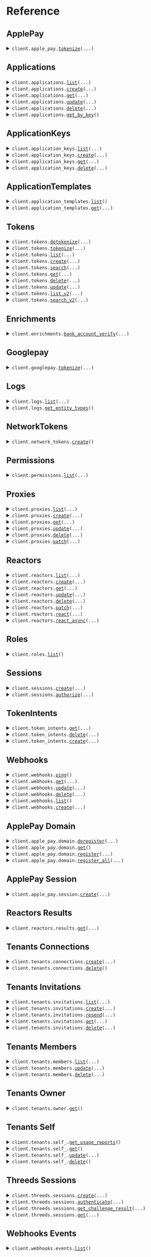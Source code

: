# Reference
## ApplePay
<details><summary><code>client.apple_pay.<a href="src/basis_theory/apple_pay/client.py">tokenize</a>(...)</code></summary>
<dl>
<dd>

#### 🔌 Usage

<dl>
<dd>

<dl>
<dd>

```python
from basis_theory import BasisTheory

client = BasisTheory(
    correlation_id="YOUR_CORRELATION_ID",
    api_key="YOUR_API_KEY",
)
client.apple_pay.tokenize()

```
</dd>
</dl>
</dd>
</dl>

#### ⚙️ Parameters

<dl>
<dd>

<dl>
<dd>

**apple_payment_method_token:** `typing.Optional[ApplePayMethodToken]` 
    
</dd>
</dl>

<dl>
<dd>

**request_options:** `typing.Optional[RequestOptions]` — Request-specific configuration.
    
</dd>
</dl>
</dd>
</dl>


</dd>
</dl>
</details>

## Applications
<details><summary><code>client.applications.<a href="src/basis_theory/applications/client.py">list</a>(...)</code></summary>
<dl>
<dd>

#### 🔌 Usage

<dl>
<dd>

<dl>
<dd>

```python
from basis_theory import BasisTheory

client = BasisTheory(
    correlation_id="YOUR_CORRELATION_ID",
    api_key="YOUR_API_KEY",
)
response = client.applications.list()
for item in response:
    yield item
# alternatively, you can paginate page-by-page
for page in response.iter_pages():
    yield page

```
</dd>
</dl>
</dd>
</dl>

#### ⚙️ Parameters

<dl>
<dd>

<dl>
<dd>

**id:** `typing.Optional[typing.Union[str, typing.Sequence[str]]]` 
    
</dd>
</dl>

<dl>
<dd>

**type:** `typing.Optional[typing.Union[str, typing.Sequence[str]]]` 
    
</dd>
</dl>

<dl>
<dd>

**page:** `typing.Optional[int]` 
    
</dd>
</dl>

<dl>
<dd>

**start:** `typing.Optional[str]` 
    
</dd>
</dl>

<dl>
<dd>

**size:** `typing.Optional[int]` 
    
</dd>
</dl>

<dl>
<dd>

**request_options:** `typing.Optional[RequestOptions]` — Request-specific configuration.
    
</dd>
</dl>
</dd>
</dl>


</dd>
</dl>
</details>

<details><summary><code>client.applications.<a href="src/basis_theory/applications/client.py">create</a>(...)</code></summary>
<dl>
<dd>

#### 🔌 Usage

<dl>
<dd>

<dl>
<dd>

```python
from basis_theory import BasisTheory

client = BasisTheory(
    correlation_id="YOUR_CORRELATION_ID",
    api_key="YOUR_API_KEY",
)
client.applications.create(
    name="name",
    type="type",
)

```
</dd>
</dl>
</dd>
</dl>

#### ⚙️ Parameters

<dl>
<dd>

<dl>
<dd>

**name:** `str` 
    
</dd>
</dl>

<dl>
<dd>

**type:** `str` 
    
</dd>
</dl>

<dl>
<dd>

**permissions:** `typing.Optional[typing.Sequence[str]]` 
    
</dd>
</dl>

<dl>
<dd>

**rules:** `typing.Optional[typing.Sequence[AccessRule]]` 
    
</dd>
</dl>

<dl>
<dd>

**create_key:** `typing.Optional[bool]` 
    
</dd>
</dl>

<dl>
<dd>

**idempotency_key:** `typing.Optional[str]` 
    
</dd>
</dl>

<dl>
<dd>

**request_options:** `typing.Optional[RequestOptions]` — Request-specific configuration.
    
</dd>
</dl>
</dd>
</dl>


</dd>
</dl>
</details>

<details><summary><code>client.applications.<a href="src/basis_theory/applications/client.py">get</a>(...)</code></summary>
<dl>
<dd>

#### 🔌 Usage

<dl>
<dd>

<dl>
<dd>

```python
from basis_theory import BasisTheory

client = BasisTheory(
    correlation_id="YOUR_CORRELATION_ID",
    api_key="YOUR_API_KEY",
)
client.applications.get(
    id="id",
)

```
</dd>
</dl>
</dd>
</dl>

#### ⚙️ Parameters

<dl>
<dd>

<dl>
<dd>

**id:** `str` 
    
</dd>
</dl>

<dl>
<dd>

**request_options:** `typing.Optional[RequestOptions]` — Request-specific configuration.
    
</dd>
</dl>
</dd>
</dl>


</dd>
</dl>
</details>

<details><summary><code>client.applications.<a href="src/basis_theory/applications/client.py">update</a>(...)</code></summary>
<dl>
<dd>

#### 🔌 Usage

<dl>
<dd>

<dl>
<dd>

```python
from basis_theory import BasisTheory

client = BasisTheory(
    correlation_id="YOUR_CORRELATION_ID",
    api_key="YOUR_API_KEY",
)
client.applications.update(
    id="id",
    name="name",
)

```
</dd>
</dl>
</dd>
</dl>

#### ⚙️ Parameters

<dl>
<dd>

<dl>
<dd>

**id:** `str` 
    
</dd>
</dl>

<dl>
<dd>

**name:** `str` 
    
</dd>
</dl>

<dl>
<dd>

**permissions:** `typing.Optional[typing.Sequence[str]]` 
    
</dd>
</dl>

<dl>
<dd>

**rules:** `typing.Optional[typing.Sequence[AccessRule]]` 
    
</dd>
</dl>

<dl>
<dd>

**idempotency_key:** `typing.Optional[str]` 
    
</dd>
</dl>

<dl>
<dd>

**request_options:** `typing.Optional[RequestOptions]` — Request-specific configuration.
    
</dd>
</dl>
</dd>
</dl>


</dd>
</dl>
</details>

<details><summary><code>client.applications.<a href="src/basis_theory/applications/client.py">delete</a>(...)</code></summary>
<dl>
<dd>

#### 🔌 Usage

<dl>
<dd>

<dl>
<dd>

```python
from basis_theory import BasisTheory

client = BasisTheory(
    correlation_id="YOUR_CORRELATION_ID",
    api_key="YOUR_API_KEY",
)
client.applications.delete(
    id="id",
)

```
</dd>
</dl>
</dd>
</dl>

#### ⚙️ Parameters

<dl>
<dd>

<dl>
<dd>

**id:** `str` 
    
</dd>
</dl>

<dl>
<dd>

**request_options:** `typing.Optional[RequestOptions]` — Request-specific configuration.
    
</dd>
</dl>
</dd>
</dl>


</dd>
</dl>
</details>

<details><summary><code>client.applications.<a href="src/basis_theory/applications/client.py">get_by_key</a>()</code></summary>
<dl>
<dd>

#### 🔌 Usage

<dl>
<dd>

<dl>
<dd>

```python
from basis_theory import BasisTheory

client = BasisTheory(
    correlation_id="YOUR_CORRELATION_ID",
    api_key="YOUR_API_KEY",
)
client.applications.get_by_key()

```
</dd>
</dl>
</dd>
</dl>

#### ⚙️ Parameters

<dl>
<dd>

<dl>
<dd>

**request_options:** `typing.Optional[RequestOptions]` — Request-specific configuration.
    
</dd>
</dl>
</dd>
</dl>


</dd>
</dl>
</details>

## ApplicationKeys
<details><summary><code>client.application_keys.<a href="src/basis_theory/application_keys/client.py">list</a>(...)</code></summary>
<dl>
<dd>

#### 🔌 Usage

<dl>
<dd>

<dl>
<dd>

```python
from basis_theory import BasisTheory

client = BasisTheory(
    correlation_id="YOUR_CORRELATION_ID",
    api_key="YOUR_API_KEY",
)
client.application_keys.list(
    id_="id",
)

```
</dd>
</dl>
</dd>
</dl>

#### ⚙️ Parameters

<dl>
<dd>

<dl>
<dd>

**id_:** `str` 
    
</dd>
</dl>

<dl>
<dd>

**id:** `typing.Optional[typing.Union[str, typing.Sequence[str]]]` 
    
</dd>
</dl>

<dl>
<dd>

**type:** `typing.Optional[typing.Union[str, typing.Sequence[str]]]` 
    
</dd>
</dl>

<dl>
<dd>

**request_options:** `typing.Optional[RequestOptions]` — Request-specific configuration.
    
</dd>
</dl>
</dd>
</dl>


</dd>
</dl>
</details>

<details><summary><code>client.application_keys.<a href="src/basis_theory/application_keys/client.py">create</a>(...)</code></summary>
<dl>
<dd>

#### 🔌 Usage

<dl>
<dd>

<dl>
<dd>

```python
from basis_theory import BasisTheory

client = BasisTheory(
    correlation_id="YOUR_CORRELATION_ID",
    api_key="YOUR_API_KEY",
)
client.application_keys.create(
    id="id",
)

```
</dd>
</dl>
</dd>
</dl>

#### ⚙️ Parameters

<dl>
<dd>

<dl>
<dd>

**id:** `str` 
    
</dd>
</dl>

<dl>
<dd>

**idempotency_key:** `typing.Optional[str]` 
    
</dd>
</dl>

<dl>
<dd>

**request_options:** `typing.Optional[RequestOptions]` — Request-specific configuration.
    
</dd>
</dl>
</dd>
</dl>


</dd>
</dl>
</details>

<details><summary><code>client.application_keys.<a href="src/basis_theory/application_keys/client.py">get</a>(...)</code></summary>
<dl>
<dd>

#### 🔌 Usage

<dl>
<dd>

<dl>
<dd>

```python
from basis_theory import BasisTheory

client = BasisTheory(
    correlation_id="YOUR_CORRELATION_ID",
    api_key="YOUR_API_KEY",
)
client.application_keys.get(
    id="id",
    key_id="keyId",
)

```
</dd>
</dl>
</dd>
</dl>

#### ⚙️ Parameters

<dl>
<dd>

<dl>
<dd>

**id:** `str` 
    
</dd>
</dl>

<dl>
<dd>

**key_id:** `str` 
    
</dd>
</dl>

<dl>
<dd>

**request_options:** `typing.Optional[RequestOptions]` — Request-specific configuration.
    
</dd>
</dl>
</dd>
</dl>


</dd>
</dl>
</details>

<details><summary><code>client.application_keys.<a href="src/basis_theory/application_keys/client.py">delete</a>(...)</code></summary>
<dl>
<dd>

#### 🔌 Usage

<dl>
<dd>

<dl>
<dd>

```python
from basis_theory import BasisTheory

client = BasisTheory(
    correlation_id="YOUR_CORRELATION_ID",
    api_key="YOUR_API_KEY",
)
client.application_keys.delete(
    id="id",
    key_id="keyId",
)

```
</dd>
</dl>
</dd>
</dl>

#### ⚙️ Parameters

<dl>
<dd>

<dl>
<dd>

**id:** `str` 
    
</dd>
</dl>

<dl>
<dd>

**key_id:** `str` 
    
</dd>
</dl>

<dl>
<dd>

**request_options:** `typing.Optional[RequestOptions]` — Request-specific configuration.
    
</dd>
</dl>
</dd>
</dl>


</dd>
</dl>
</details>

## ApplicationTemplates
<details><summary><code>client.application_templates.<a href="src/basis_theory/application_templates/client.py">list</a>()</code></summary>
<dl>
<dd>

#### 🔌 Usage

<dl>
<dd>

<dl>
<dd>

```python
from basis_theory import BasisTheory

client = BasisTheory(
    correlation_id="YOUR_CORRELATION_ID",
    api_key="YOUR_API_KEY",
)
client.application_templates.list()

```
</dd>
</dl>
</dd>
</dl>

#### ⚙️ Parameters

<dl>
<dd>

<dl>
<dd>

**request_options:** `typing.Optional[RequestOptions]` — Request-specific configuration.
    
</dd>
</dl>
</dd>
</dl>


</dd>
</dl>
</details>

<details><summary><code>client.application_templates.<a href="src/basis_theory/application_templates/client.py">get</a>(...)</code></summary>
<dl>
<dd>

#### 🔌 Usage

<dl>
<dd>

<dl>
<dd>

```python
from basis_theory import BasisTheory

client = BasisTheory(
    correlation_id="YOUR_CORRELATION_ID",
    api_key="YOUR_API_KEY",
)
client.application_templates.get(
    id="id",
)

```
</dd>
</dl>
</dd>
</dl>

#### ⚙️ Parameters

<dl>
<dd>

<dl>
<dd>

**id:** `str` 
    
</dd>
</dl>

<dl>
<dd>

**request_options:** `typing.Optional[RequestOptions]` — Request-specific configuration.
    
</dd>
</dl>
</dd>
</dl>


</dd>
</dl>
</details>

## Tokens
<details><summary><code>client.tokens.<a href="src/basis_theory/tokens/client.py">detokenize</a>(...)</code></summary>
<dl>
<dd>

#### 🔌 Usage

<dl>
<dd>

<dl>
<dd>

```python
from basis_theory import BasisTheory

client = BasisTheory(
    correlation_id="YOUR_CORRELATION_ID",
    api_key="YOUR_API_KEY",
)
client.tokens.detokenize(
    request={"key": "value"},
)

```
</dd>
</dl>
</dd>
</dl>

#### ⚙️ Parameters

<dl>
<dd>

<dl>
<dd>

**request:** `typing.Optional[typing.Any]` 
    
</dd>
</dl>

<dl>
<dd>

**request_options:** `typing.Optional[RequestOptions]` — Request-specific configuration.
    
</dd>
</dl>
</dd>
</dl>


</dd>
</dl>
</details>

<details><summary><code>client.tokens.<a href="src/basis_theory/tokens/client.py">tokenize</a>(...)</code></summary>
<dl>
<dd>

#### 🔌 Usage

<dl>
<dd>

<dl>
<dd>

```python
from basis_theory import BasisTheory

client = BasisTheory(
    correlation_id="YOUR_CORRELATION_ID",
    api_key="YOUR_API_KEY",
)
client.tokens.tokenize(
    request={"key": "value"},
)

```
</dd>
</dl>
</dd>
</dl>

#### ⚙️ Parameters

<dl>
<dd>

<dl>
<dd>

**request:** `typing.Optional[typing.Any]` 
    
</dd>
</dl>

<dl>
<dd>

**idempotency_key:** `typing.Optional[str]` 
    
</dd>
</dl>

<dl>
<dd>

**request_options:** `typing.Optional[RequestOptions]` — Request-specific configuration.
    
</dd>
</dl>
</dd>
</dl>


</dd>
</dl>
</details>

<details><summary><code>client.tokens.<a href="src/basis_theory/tokens/client.py">list</a>(...)</code></summary>
<dl>
<dd>

#### 🔌 Usage

<dl>
<dd>

<dl>
<dd>

```python
from basis_theory import BasisTheory

client = BasisTheory(
    correlation_id="YOUR_CORRELATION_ID",
    api_key="YOUR_API_KEY",
)
response = client.tokens.list()
for item in response:
    yield item
# alternatively, you can paginate page-by-page
for page in response.iter_pages():
    yield page

```
</dd>
</dl>
</dd>
</dl>

#### ⚙️ Parameters

<dl>
<dd>

<dl>
<dd>

**id:** `typing.Optional[typing.Union[str, typing.Sequence[str]]]` 
    
</dd>
</dl>

<dl>
<dd>

**metadata:** `typing.Optional[typing.Dict[str, typing.Optional[str]]]` 
    
</dd>
</dl>

<dl>
<dd>

**page:** `typing.Optional[int]` 
    
</dd>
</dl>

<dl>
<dd>

**start:** `typing.Optional[str]` 
    
</dd>
</dl>

<dl>
<dd>

**size:** `typing.Optional[int]` 
    
</dd>
</dl>

<dl>
<dd>

**request_options:** `typing.Optional[RequestOptions]` — Request-specific configuration.
    
</dd>
</dl>
</dd>
</dl>


</dd>
</dl>
</details>

<details><summary><code>client.tokens.<a href="src/basis_theory/tokens/client.py">create</a>(...)</code></summary>
<dl>
<dd>

#### 🔌 Usage

<dl>
<dd>

<dl>
<dd>

```python
from basis_theory import BasisTheory

client = BasisTheory(
    correlation_id="YOUR_CORRELATION_ID",
    api_key="YOUR_API_KEY",
)
client.tokens.create()

```
</dd>
</dl>
</dd>
</dl>

#### ⚙️ Parameters

<dl>
<dd>

<dl>
<dd>

**id:** `typing.Optional[str]` 
    
</dd>
</dl>

<dl>
<dd>

**type:** `typing.Optional[str]` 
    
</dd>
</dl>

<dl>
<dd>

**data:** `typing.Optional[typing.Optional[typing.Any]]` 
    
</dd>
</dl>

<dl>
<dd>

**privacy:** `typing.Optional[Privacy]` 
    
</dd>
</dl>

<dl>
<dd>

**metadata:** `typing.Optional[typing.Dict[str, typing.Optional[str]]]` 
    
</dd>
</dl>

<dl>
<dd>

**search_indexes:** `typing.Optional[typing.Sequence[str]]` 
    
</dd>
</dl>

<dl>
<dd>

**fingerprint_expression:** `typing.Optional[str]` 
    
</dd>
</dl>

<dl>
<dd>

**mask:** `typing.Optional[typing.Optional[typing.Any]]` 
    
</dd>
</dl>

<dl>
<dd>

**deduplicate_token:** `typing.Optional[bool]` 
    
</dd>
</dl>

<dl>
<dd>

**expires_at:** `typing.Optional[str]` 
    
</dd>
</dl>

<dl>
<dd>

**containers:** `typing.Optional[typing.Sequence[str]]` 
    
</dd>
</dl>

<dl>
<dd>

**token_intent_id:** `typing.Optional[str]` 
    
</dd>
</dl>

<dl>
<dd>

**idempotency_key:** `typing.Optional[str]` 
    
</dd>
</dl>

<dl>
<dd>

**request_options:** `typing.Optional[RequestOptions]` — Request-specific configuration.
    
</dd>
</dl>
</dd>
</dl>


</dd>
</dl>
</details>

<details><summary><code>client.tokens.<a href="src/basis_theory/tokens/client.py">search</a>(...)</code></summary>
<dl>
<dd>

#### 🔌 Usage

<dl>
<dd>

<dl>
<dd>

```python
from basis_theory import BasisTheory

client = BasisTheory(
    correlation_id="YOUR_CORRELATION_ID",
    api_key="YOUR_API_KEY",
)
response = client.tokens.search()
for item in response:
    yield item
# alternatively, you can paginate page-by-page
for page in response.iter_pages():
    yield page

```
</dd>
</dl>
</dd>
</dl>

#### ⚙️ Parameters

<dl>
<dd>

<dl>
<dd>

**query:** `typing.Optional[str]` 
    
</dd>
</dl>

<dl>
<dd>

**page:** `typing.Optional[int]` 
    
</dd>
</dl>

<dl>
<dd>

**start:** `typing.Optional[str]` 
    
</dd>
</dl>

<dl>
<dd>

**size:** `typing.Optional[int]` 
    
</dd>
</dl>

<dl>
<dd>

**idempotency_key:** `typing.Optional[str]` 
    
</dd>
</dl>

<dl>
<dd>

**request_options:** `typing.Optional[RequestOptions]` — Request-specific configuration.
    
</dd>
</dl>
</dd>
</dl>


</dd>
</dl>
</details>

<details><summary><code>client.tokens.<a href="src/basis_theory/tokens/client.py">get</a>(...)</code></summary>
<dl>
<dd>

#### 🔌 Usage

<dl>
<dd>

<dl>
<dd>

```python
from basis_theory import BasisTheory

client = BasisTheory(
    correlation_id="YOUR_CORRELATION_ID",
    api_key="YOUR_API_KEY",
)
client.tokens.get(
    id="id",
)

```
</dd>
</dl>
</dd>
</dl>

#### ⚙️ Parameters

<dl>
<dd>

<dl>
<dd>

**id:** `str` 
    
</dd>
</dl>

<dl>
<dd>

**request_options:** `typing.Optional[RequestOptions]` — Request-specific configuration.
    
</dd>
</dl>
</dd>
</dl>


</dd>
</dl>
</details>

<details><summary><code>client.tokens.<a href="src/basis_theory/tokens/client.py">delete</a>(...)</code></summary>
<dl>
<dd>

#### 🔌 Usage

<dl>
<dd>

<dl>
<dd>

```python
from basis_theory import BasisTheory

client = BasisTheory(
    correlation_id="YOUR_CORRELATION_ID",
    api_key="YOUR_API_KEY",
)
client.tokens.delete(
    id="id",
)

```
</dd>
</dl>
</dd>
</dl>

#### ⚙️ Parameters

<dl>
<dd>

<dl>
<dd>

**id:** `str` 
    
</dd>
</dl>

<dl>
<dd>

**request_options:** `typing.Optional[RequestOptions]` — Request-specific configuration.
    
</dd>
</dl>
</dd>
</dl>


</dd>
</dl>
</details>

<details><summary><code>client.tokens.<a href="src/basis_theory/tokens/client.py">update</a>(...)</code></summary>
<dl>
<dd>

#### 🔌 Usage

<dl>
<dd>

<dl>
<dd>

```python
from basis_theory import BasisTheory

client = BasisTheory(
    correlation_id="YOUR_CORRELATION_ID",
    api_key="YOUR_API_KEY",
)
client.tokens.update(
    id="id",
)

```
</dd>
</dl>
</dd>
</dl>

#### ⚙️ Parameters

<dl>
<dd>

<dl>
<dd>

**id:** `str` 
    
</dd>
</dl>

<dl>
<dd>

**data:** `typing.Optional[typing.Optional[typing.Any]]` 
    
</dd>
</dl>

<dl>
<dd>

**privacy:** `typing.Optional[UpdatePrivacy]` 
    
</dd>
</dl>

<dl>
<dd>

**metadata:** `typing.Optional[typing.Dict[str, typing.Optional[str]]]` 
    
</dd>
</dl>

<dl>
<dd>

**search_indexes:** `typing.Optional[typing.Sequence[str]]` 
    
</dd>
</dl>

<dl>
<dd>

**fingerprint_expression:** `typing.Optional[str]` 
    
</dd>
</dl>

<dl>
<dd>

**mask:** `typing.Optional[typing.Optional[typing.Any]]` 
    
</dd>
</dl>

<dl>
<dd>

**expires_at:** `typing.Optional[str]` 
    
</dd>
</dl>

<dl>
<dd>

**deduplicate_token:** `typing.Optional[bool]` 
    
</dd>
</dl>

<dl>
<dd>

**containers:** `typing.Optional[typing.Sequence[str]]` 
    
</dd>
</dl>

<dl>
<dd>

**idempotency_key:** `typing.Optional[str]` 
    
</dd>
</dl>

<dl>
<dd>

**request_options:** `typing.Optional[RequestOptions]` — Request-specific configuration.
    
</dd>
</dl>
</dd>
</dl>


</dd>
</dl>
</details>

<details><summary><code>client.tokens.<a href="src/basis_theory/tokens/client.py">list_v2</a>(...)</code></summary>
<dl>
<dd>

#### 🔌 Usage

<dl>
<dd>

<dl>
<dd>

```python
from basis_theory import BasisTheory

client = BasisTheory(
    correlation_id="YOUR_CORRELATION_ID",
    api_key="YOUR_API_KEY",
)
response = client.tokens.list_v2()
for item in response:
    yield item
# alternatively, you can paginate page-by-page
for page in response.iter_pages():
    yield page

```
</dd>
</dl>
</dd>
</dl>

#### ⚙️ Parameters

<dl>
<dd>

<dl>
<dd>

**type:** `typing.Optional[str]` 
    
</dd>
</dl>

<dl>
<dd>

**container:** `typing.Optional[str]` 
    
</dd>
</dl>

<dl>
<dd>

**fingerprint:** `typing.Optional[str]` 
    
</dd>
</dl>

<dl>
<dd>

**metadata:** `typing.Optional[typing.Dict[str, typing.Optional[str]]]` 
    
</dd>
</dl>

<dl>
<dd>

**start:** `typing.Optional[str]` 
    
</dd>
</dl>

<dl>
<dd>

**size:** `typing.Optional[int]` 
    
</dd>
</dl>

<dl>
<dd>

**request_options:** `typing.Optional[RequestOptions]` — Request-specific configuration.
    
</dd>
</dl>
</dd>
</dl>


</dd>
</dl>
</details>

<details><summary><code>client.tokens.<a href="src/basis_theory/tokens/client.py">search_v2</a>(...)</code></summary>
<dl>
<dd>

#### 🔌 Usage

<dl>
<dd>

<dl>
<dd>

```python
from basis_theory import BasisTheory

client = BasisTheory(
    correlation_id="YOUR_CORRELATION_ID",
    api_key="YOUR_API_KEY",
)
response = client.tokens.search_v2()
for item in response:
    yield item
# alternatively, you can paginate page-by-page
for page in response.iter_pages():
    yield page

```
</dd>
</dl>
</dd>
</dl>

#### ⚙️ Parameters

<dl>
<dd>

<dl>
<dd>

**query:** `typing.Optional[str]` 
    
</dd>
</dl>

<dl>
<dd>

**start:** `typing.Optional[str]` 
    
</dd>
</dl>

<dl>
<dd>

**size:** `typing.Optional[int]` 
    
</dd>
</dl>

<dl>
<dd>

**idempotency_key:** `typing.Optional[str]` 
    
</dd>
</dl>

<dl>
<dd>

**request_options:** `typing.Optional[RequestOptions]` — Request-specific configuration.
    
</dd>
</dl>
</dd>
</dl>


</dd>
</dl>
</details>

## Enrichments
<details><summary><code>client.enrichments.<a href="src/basis_theory/enrichments/client.py">bank_account_verify</a>(...)</code></summary>
<dl>
<dd>

#### 🔌 Usage

<dl>
<dd>

<dl>
<dd>

```python
from basis_theory import BasisTheory

client = BasisTheory(
    correlation_id="YOUR_CORRELATION_ID",
    api_key="YOUR_API_KEY",
)
client.enrichments.bank_account_verify(
    token_id="token_id",
)

```
</dd>
</dl>
</dd>
</dl>

#### ⚙️ Parameters

<dl>
<dd>

<dl>
<dd>

**token_id:** `str` 
    
</dd>
</dl>

<dl>
<dd>

**country_code:** `typing.Optional[str]` 
    
</dd>
</dl>

<dl>
<dd>

**routing_number:** `typing.Optional[str]` 
    
</dd>
</dl>

<dl>
<dd>

**request_options:** `typing.Optional[RequestOptions]` — Request-specific configuration.
    
</dd>
</dl>
</dd>
</dl>


</dd>
</dl>
</details>

## Googlepay
<details><summary><code>client.googlepay.<a href="src/basis_theory/googlepay/client.py">tokenize</a>(...)</code></summary>
<dl>
<dd>

#### 🔌 Usage

<dl>
<dd>

<dl>
<dd>

```python
from basis_theory import BasisTheory

client = BasisTheory(
    correlation_id="YOUR_CORRELATION_ID",
    api_key="YOUR_API_KEY",
)
client.googlepay.tokenize()

```
</dd>
</dl>
</dd>
</dl>

#### ⚙️ Parameters

<dl>
<dd>

<dl>
<dd>

**google_payment_method_token:** `typing.Optional[GooglePaymentMethodToken]` 
    
</dd>
</dl>

<dl>
<dd>

**request_options:** `typing.Optional[RequestOptions]` — Request-specific configuration.
    
</dd>
</dl>
</dd>
</dl>


</dd>
</dl>
</details>

## Logs
<details><summary><code>client.logs.<a href="src/basis_theory/logs/client.py">list</a>(...)</code></summary>
<dl>
<dd>

#### 🔌 Usage

<dl>
<dd>

<dl>
<dd>

```python
from basis_theory import BasisTheory

client = BasisTheory(
    correlation_id="YOUR_CORRELATION_ID",
    api_key="YOUR_API_KEY",
)
response = client.logs.list()
for item in response:
    yield item
# alternatively, you can paginate page-by-page
for page in response.iter_pages():
    yield page

```
</dd>
</dl>
</dd>
</dl>

#### ⚙️ Parameters

<dl>
<dd>

<dl>
<dd>

**entity_type:** `typing.Optional[str]` 
    
</dd>
</dl>

<dl>
<dd>

**entity_id:** `typing.Optional[str]` 
    
</dd>
</dl>

<dl>
<dd>

**start_date:** `typing.Optional[dt.datetime]` 
    
</dd>
</dl>

<dl>
<dd>

**end_date:** `typing.Optional[dt.datetime]` 
    
</dd>
</dl>

<dl>
<dd>

**page:** `typing.Optional[int]` 
    
</dd>
</dl>

<dl>
<dd>

**start:** `typing.Optional[str]` 
    
</dd>
</dl>

<dl>
<dd>

**size:** `typing.Optional[int]` 
    
</dd>
</dl>

<dl>
<dd>

**request_options:** `typing.Optional[RequestOptions]` — Request-specific configuration.
    
</dd>
</dl>
</dd>
</dl>


</dd>
</dl>
</details>

<details><summary><code>client.logs.<a href="src/basis_theory/logs/client.py">get_entity_types</a>()</code></summary>
<dl>
<dd>

#### 🔌 Usage

<dl>
<dd>

<dl>
<dd>

```python
from basis_theory import BasisTheory

client = BasisTheory(
    correlation_id="YOUR_CORRELATION_ID",
    api_key="YOUR_API_KEY",
)
client.logs.get_entity_types()

```
</dd>
</dl>
</dd>
</dl>

#### ⚙️ Parameters

<dl>
<dd>

<dl>
<dd>

**request_options:** `typing.Optional[RequestOptions]` — Request-specific configuration.
    
</dd>
</dl>
</dd>
</dl>


</dd>
</dl>
</details>

## NetworkTokens
<details><summary><code>client.network_tokens.<a href="src/basis_theory/network_tokens/client.py">create</a>()</code></summary>
<dl>
<dd>

#### 🔌 Usage

<dl>
<dd>

<dl>
<dd>

```python
from basis_theory import BasisTheory

client = BasisTheory(
    correlation_id="YOUR_CORRELATION_ID",
    api_key="YOUR_API_KEY",
)
client.network_tokens.create()

```
</dd>
</dl>
</dd>
</dl>

#### ⚙️ Parameters

<dl>
<dd>

<dl>
<dd>

**request_options:** `typing.Optional[RequestOptions]` — Request-specific configuration.
    
</dd>
</dl>
</dd>
</dl>


</dd>
</dl>
</details>

## Permissions
<details><summary><code>client.permissions.<a href="src/basis_theory/permissions/client.py">list</a>(...)</code></summary>
<dl>
<dd>

#### 🔌 Usage

<dl>
<dd>

<dl>
<dd>

```python
from basis_theory import BasisTheory

client = BasisTheory(
    correlation_id="YOUR_CORRELATION_ID",
    api_key="YOUR_API_KEY",
)
client.permissions.list()

```
</dd>
</dl>
</dd>
</dl>

#### ⚙️ Parameters

<dl>
<dd>

<dl>
<dd>

**application_type:** `typing.Optional[str]` 
    
</dd>
</dl>

<dl>
<dd>

**request_options:** `typing.Optional[RequestOptions]` — Request-specific configuration.
    
</dd>
</dl>
</dd>
</dl>


</dd>
</dl>
</details>

## Proxies
<details><summary><code>client.proxies.<a href="src/basis_theory/proxies/client.py">list</a>(...)</code></summary>
<dl>
<dd>

#### 🔌 Usage

<dl>
<dd>

<dl>
<dd>

```python
from basis_theory import BasisTheory

client = BasisTheory(
    correlation_id="YOUR_CORRELATION_ID",
    api_key="YOUR_API_KEY",
)
response = client.proxies.list()
for item in response:
    yield item
# alternatively, you can paginate page-by-page
for page in response.iter_pages():
    yield page

```
</dd>
</dl>
</dd>
</dl>

#### ⚙️ Parameters

<dl>
<dd>

<dl>
<dd>

**id:** `typing.Optional[typing.Union[str, typing.Sequence[str]]]` 
    
</dd>
</dl>

<dl>
<dd>

**name:** `typing.Optional[str]` 
    
</dd>
</dl>

<dl>
<dd>

**page:** `typing.Optional[int]` 
    
</dd>
</dl>

<dl>
<dd>

**start:** `typing.Optional[str]` 
    
</dd>
</dl>

<dl>
<dd>

**size:** `typing.Optional[int]` 
    
</dd>
</dl>

<dl>
<dd>

**request_options:** `typing.Optional[RequestOptions]` — Request-specific configuration.
    
</dd>
</dl>
</dd>
</dl>


</dd>
</dl>
</details>

<details><summary><code>client.proxies.<a href="src/basis_theory/proxies/client.py">create</a>(...)</code></summary>
<dl>
<dd>

#### 🔌 Usage

<dl>
<dd>

<dl>
<dd>

```python
from basis_theory import BasisTheory

client = BasisTheory(
    correlation_id="YOUR_CORRELATION_ID",
    api_key="YOUR_API_KEY",
)
client.proxies.create(
    name="name",
    destination_url="destination_url",
)

```
</dd>
</dl>
</dd>
</dl>

#### ⚙️ Parameters

<dl>
<dd>

<dl>
<dd>

**name:** `str` 
    
</dd>
</dl>

<dl>
<dd>

**destination_url:** `str` 
    
</dd>
</dl>

<dl>
<dd>

**request_reactor_id:** `typing.Optional[str]` 
    
</dd>
</dl>

<dl>
<dd>

**response_reactor_id:** `typing.Optional[str]` 
    
</dd>
</dl>

<dl>
<dd>

**request_transform:** `typing.Optional[ProxyTransform]` 
    
</dd>
</dl>

<dl>
<dd>

**response_transform:** `typing.Optional[ProxyTransform]` 
    
</dd>
</dl>

<dl>
<dd>

**application:** `typing.Optional[Application]` 
    
</dd>
</dl>

<dl>
<dd>

**configuration:** `typing.Optional[typing.Dict[str, typing.Optional[str]]]` 
    
</dd>
</dl>

<dl>
<dd>

**require_auth:** `typing.Optional[bool]` 
    
</dd>
</dl>

<dl>
<dd>

**idempotency_key:** `typing.Optional[str]` 
    
</dd>
</dl>

<dl>
<dd>

**request_options:** `typing.Optional[RequestOptions]` — Request-specific configuration.
    
</dd>
</dl>
</dd>
</dl>


</dd>
</dl>
</details>

<details><summary><code>client.proxies.<a href="src/basis_theory/proxies/client.py">get</a>(...)</code></summary>
<dl>
<dd>

#### 🔌 Usage

<dl>
<dd>

<dl>
<dd>

```python
from basis_theory import BasisTheory

client = BasisTheory(
    correlation_id="YOUR_CORRELATION_ID",
    api_key="YOUR_API_KEY",
)
client.proxies.get(
    id="id",
)

```
</dd>
</dl>
</dd>
</dl>

#### ⚙️ Parameters

<dl>
<dd>

<dl>
<dd>

**id:** `str` 
    
</dd>
</dl>

<dl>
<dd>

**request_options:** `typing.Optional[RequestOptions]` — Request-specific configuration.
    
</dd>
</dl>
</dd>
</dl>


</dd>
</dl>
</details>

<details><summary><code>client.proxies.<a href="src/basis_theory/proxies/client.py">update</a>(...)</code></summary>
<dl>
<dd>

#### 🔌 Usage

<dl>
<dd>

<dl>
<dd>

```python
from basis_theory import BasisTheory

client = BasisTheory(
    correlation_id="YOUR_CORRELATION_ID",
    api_key="YOUR_API_KEY",
)
client.proxies.update(
    id="id",
    name="name",
    destination_url="destination_url",
)

```
</dd>
</dl>
</dd>
</dl>

#### ⚙️ Parameters

<dl>
<dd>

<dl>
<dd>

**id:** `str` 
    
</dd>
</dl>

<dl>
<dd>

**name:** `str` 
    
</dd>
</dl>

<dl>
<dd>

**destination_url:** `str` 
    
</dd>
</dl>

<dl>
<dd>

**request_reactor_id:** `typing.Optional[str]` 
    
</dd>
</dl>

<dl>
<dd>

**response_reactor_id:** `typing.Optional[str]` 
    
</dd>
</dl>

<dl>
<dd>

**request_transform:** `typing.Optional[ProxyTransform]` 
    
</dd>
</dl>

<dl>
<dd>

**response_transform:** `typing.Optional[ProxyTransform]` 
    
</dd>
</dl>

<dl>
<dd>

**application:** `typing.Optional[Application]` 
    
</dd>
</dl>

<dl>
<dd>

**configuration:** `typing.Optional[typing.Dict[str, typing.Optional[str]]]` 
    
</dd>
</dl>

<dl>
<dd>

**require_auth:** `typing.Optional[bool]` 
    
</dd>
</dl>

<dl>
<dd>

**idempotency_key:** `typing.Optional[str]` 
    
</dd>
</dl>

<dl>
<dd>

**request_options:** `typing.Optional[RequestOptions]` — Request-specific configuration.
    
</dd>
</dl>
</dd>
</dl>


</dd>
</dl>
</details>

<details><summary><code>client.proxies.<a href="src/basis_theory/proxies/client.py">delete</a>(...)</code></summary>
<dl>
<dd>

#### 🔌 Usage

<dl>
<dd>

<dl>
<dd>

```python
from basis_theory import BasisTheory

client = BasisTheory(
    correlation_id="YOUR_CORRELATION_ID",
    api_key="YOUR_API_KEY",
)
client.proxies.delete(
    id="id",
)

```
</dd>
</dl>
</dd>
</dl>

#### ⚙️ Parameters

<dl>
<dd>

<dl>
<dd>

**id:** `str` 
    
</dd>
</dl>

<dl>
<dd>

**request_options:** `typing.Optional[RequestOptions]` — Request-specific configuration.
    
</dd>
</dl>
</dd>
</dl>


</dd>
</dl>
</details>

<details><summary><code>client.proxies.<a href="src/basis_theory/proxies/client.py">patch</a>(...)</code></summary>
<dl>
<dd>

#### 🔌 Usage

<dl>
<dd>

<dl>
<dd>

```python
from basis_theory import BasisTheory

client = BasisTheory(
    correlation_id="YOUR_CORRELATION_ID",
    api_key="YOUR_API_KEY",
)
client.proxies.patch(
    id="id",
)

```
</dd>
</dl>
</dd>
</dl>

#### ⚙️ Parameters

<dl>
<dd>

<dl>
<dd>

**id:** `str` 
    
</dd>
</dl>

<dl>
<dd>

**name:** `typing.Optional[str]` 
    
</dd>
</dl>

<dl>
<dd>

**destination_url:** `typing.Optional[str]` 
    
</dd>
</dl>

<dl>
<dd>

**request_transform:** `typing.Optional[ProxyTransform]` 
    
</dd>
</dl>

<dl>
<dd>

**response_transform:** `typing.Optional[ProxyTransform]` 
    
</dd>
</dl>

<dl>
<dd>

**application:** `typing.Optional[Application]` 
    
</dd>
</dl>

<dl>
<dd>

**configuration:** `typing.Optional[typing.Dict[str, typing.Optional[str]]]` 
    
</dd>
</dl>

<dl>
<dd>

**require_auth:** `typing.Optional[bool]` 
    
</dd>
</dl>

<dl>
<dd>

**idempotency_key:** `typing.Optional[str]` 
    
</dd>
</dl>

<dl>
<dd>

**request_options:** `typing.Optional[RequestOptions]` — Request-specific configuration.
    
</dd>
</dl>
</dd>
</dl>


</dd>
</dl>
</details>

## Reactors
<details><summary><code>client.reactors.<a href="src/basis_theory/reactors/client.py">list</a>(...)</code></summary>
<dl>
<dd>

#### 🔌 Usage

<dl>
<dd>

<dl>
<dd>

```python
from basis_theory import BasisTheory

client = BasisTheory(
    correlation_id="YOUR_CORRELATION_ID",
    api_key="YOUR_API_KEY",
)
response = client.reactors.list()
for item in response:
    yield item
# alternatively, you can paginate page-by-page
for page in response.iter_pages():
    yield page

```
</dd>
</dl>
</dd>
</dl>

#### ⚙️ Parameters

<dl>
<dd>

<dl>
<dd>

**id:** `typing.Optional[typing.Union[str, typing.Sequence[str]]]` 
    
</dd>
</dl>

<dl>
<dd>

**name:** `typing.Optional[str]` 
    
</dd>
</dl>

<dl>
<dd>

**page:** `typing.Optional[int]` 
    
</dd>
</dl>

<dl>
<dd>

**start:** `typing.Optional[str]` 
    
</dd>
</dl>

<dl>
<dd>

**size:** `typing.Optional[int]` 
    
</dd>
</dl>

<dl>
<dd>

**request_options:** `typing.Optional[RequestOptions]` — Request-specific configuration.
    
</dd>
</dl>
</dd>
</dl>


</dd>
</dl>
</details>

<details><summary><code>client.reactors.<a href="src/basis_theory/reactors/client.py">create</a>(...)</code></summary>
<dl>
<dd>

#### 🔌 Usage

<dl>
<dd>

<dl>
<dd>

```python
from basis_theory import BasisTheory

client = BasisTheory(
    correlation_id="YOUR_CORRELATION_ID",
    api_key="YOUR_API_KEY",
)
client.reactors.create(
    name="name",
    code="code",
)

```
</dd>
</dl>
</dd>
</dl>

#### ⚙️ Parameters

<dl>
<dd>

<dl>
<dd>

**name:** `str` 
    
</dd>
</dl>

<dl>
<dd>

**code:** `str` 
    
</dd>
</dl>

<dl>
<dd>

**application:** `typing.Optional[Application]` 
    
</dd>
</dl>

<dl>
<dd>

**configuration:** `typing.Optional[typing.Dict[str, typing.Optional[str]]]` 
    
</dd>
</dl>

<dl>
<dd>

**idempotency_key:** `typing.Optional[str]` 
    
</dd>
</dl>

<dl>
<dd>

**request_options:** `typing.Optional[RequestOptions]` — Request-specific configuration.
    
</dd>
</dl>
</dd>
</dl>


</dd>
</dl>
</details>

<details><summary><code>client.reactors.<a href="src/basis_theory/reactors/client.py">get</a>(...)</code></summary>
<dl>
<dd>

#### 🔌 Usage

<dl>
<dd>

<dl>
<dd>

```python
from basis_theory import BasisTheory

client = BasisTheory(
    correlation_id="YOUR_CORRELATION_ID",
    api_key="YOUR_API_KEY",
)
client.reactors.get(
    id="id",
)

```
</dd>
</dl>
</dd>
</dl>

#### ⚙️ Parameters

<dl>
<dd>

<dl>
<dd>

**id:** `str` 
    
</dd>
</dl>

<dl>
<dd>

**request_options:** `typing.Optional[RequestOptions]` — Request-specific configuration.
    
</dd>
</dl>
</dd>
</dl>


</dd>
</dl>
</details>

<details><summary><code>client.reactors.<a href="src/basis_theory/reactors/client.py">update</a>(...)</code></summary>
<dl>
<dd>

#### 🔌 Usage

<dl>
<dd>

<dl>
<dd>

```python
from basis_theory import BasisTheory

client = BasisTheory(
    correlation_id="YOUR_CORRELATION_ID",
    api_key="YOUR_API_KEY",
)
client.reactors.update(
    id="id",
    name="name",
    code="code",
)

```
</dd>
</dl>
</dd>
</dl>

#### ⚙️ Parameters

<dl>
<dd>

<dl>
<dd>

**id:** `str` 
    
</dd>
</dl>

<dl>
<dd>

**name:** `str` 
    
</dd>
</dl>

<dl>
<dd>

**code:** `str` 
    
</dd>
</dl>

<dl>
<dd>

**application:** `typing.Optional[Application]` 
    
</dd>
</dl>

<dl>
<dd>

**configuration:** `typing.Optional[typing.Dict[str, typing.Optional[str]]]` 
    
</dd>
</dl>

<dl>
<dd>

**idempotency_key:** `typing.Optional[str]` 
    
</dd>
</dl>

<dl>
<dd>

**request_options:** `typing.Optional[RequestOptions]` — Request-specific configuration.
    
</dd>
</dl>
</dd>
</dl>


</dd>
</dl>
</details>

<details><summary><code>client.reactors.<a href="src/basis_theory/reactors/client.py">delete</a>(...)</code></summary>
<dl>
<dd>

#### 🔌 Usage

<dl>
<dd>

<dl>
<dd>

```python
from basis_theory import BasisTheory

client = BasisTheory(
    correlation_id="YOUR_CORRELATION_ID",
    api_key="YOUR_API_KEY",
)
client.reactors.delete(
    id="id",
)

```
</dd>
</dl>
</dd>
</dl>

#### ⚙️ Parameters

<dl>
<dd>

<dl>
<dd>

**id:** `str` 
    
</dd>
</dl>

<dl>
<dd>

**request_options:** `typing.Optional[RequestOptions]` — Request-specific configuration.
    
</dd>
</dl>
</dd>
</dl>


</dd>
</dl>
</details>

<details><summary><code>client.reactors.<a href="src/basis_theory/reactors/client.py">patch</a>(...)</code></summary>
<dl>
<dd>

#### 🔌 Usage

<dl>
<dd>

<dl>
<dd>

```python
from basis_theory import BasisTheory

client = BasisTheory(
    correlation_id="YOUR_CORRELATION_ID",
    api_key="YOUR_API_KEY",
)
client.reactors.patch(
    id="id",
)

```
</dd>
</dl>
</dd>
</dl>

#### ⚙️ Parameters

<dl>
<dd>

<dl>
<dd>

**id:** `str` 
    
</dd>
</dl>

<dl>
<dd>

**name:** `typing.Optional[str]` 
    
</dd>
</dl>

<dl>
<dd>

**application:** `typing.Optional[Application]` 
    
</dd>
</dl>

<dl>
<dd>

**code:** `typing.Optional[str]` 
    
</dd>
</dl>

<dl>
<dd>

**configuration:** `typing.Optional[typing.Dict[str, typing.Optional[str]]]` 
    
</dd>
</dl>

<dl>
<dd>

**idempotency_key:** `typing.Optional[str]` 
    
</dd>
</dl>

<dl>
<dd>

**request_options:** `typing.Optional[RequestOptions]` — Request-specific configuration.
    
</dd>
</dl>
</dd>
</dl>


</dd>
</dl>
</details>

<details><summary><code>client.reactors.<a href="src/basis_theory/reactors/client.py">react</a>(...)</code></summary>
<dl>
<dd>

#### 🔌 Usage

<dl>
<dd>

<dl>
<dd>

```python
from basis_theory import BasisTheory

client = BasisTheory(
    correlation_id="YOUR_CORRELATION_ID",
    api_key="YOUR_API_KEY",
)
client.reactors.react(
    id="id",
)

```
</dd>
</dl>
</dd>
</dl>

#### ⚙️ Parameters

<dl>
<dd>

<dl>
<dd>

**id:** `str` 
    
</dd>
</dl>

<dl>
<dd>

**args:** `typing.Optional[typing.Optional[typing.Any]]` 
    
</dd>
</dl>

<dl>
<dd>

**callback_url:** `typing.Optional[str]` 
    
</dd>
</dl>

<dl>
<dd>

**request_options:** `typing.Optional[RequestOptions]` — Request-specific configuration.
    
</dd>
</dl>
</dd>
</dl>


</dd>
</dl>
</details>

<details><summary><code>client.reactors.<a href="src/basis_theory/reactors/client.py">react_async</a>(...)</code></summary>
<dl>
<dd>

#### 🔌 Usage

<dl>
<dd>

<dl>
<dd>

```python
from basis_theory import BasisTheory

client = BasisTheory(
    correlation_id="YOUR_CORRELATION_ID",
    api_key="YOUR_API_KEY",
)
client.reactors.react_async(
    id="id",
)

```
</dd>
</dl>
</dd>
</dl>

#### ⚙️ Parameters

<dl>
<dd>

<dl>
<dd>

**id:** `str` 
    
</dd>
</dl>

<dl>
<dd>

**args:** `typing.Optional[typing.Optional[typing.Any]]` 
    
</dd>
</dl>

<dl>
<dd>

**request_options:** `typing.Optional[RequestOptions]` — Request-specific configuration.
    
</dd>
</dl>
</dd>
</dl>


</dd>
</dl>
</details>

## Roles
<details><summary><code>client.roles.<a href="src/basis_theory/roles/client.py">list</a>()</code></summary>
<dl>
<dd>

#### 🔌 Usage

<dl>
<dd>

<dl>
<dd>

```python
from basis_theory import BasisTheory

client = BasisTheory(
    correlation_id="YOUR_CORRELATION_ID",
    api_key="YOUR_API_KEY",
)
client.roles.list()

```
</dd>
</dl>
</dd>
</dl>

#### ⚙️ Parameters

<dl>
<dd>

<dl>
<dd>

**request_options:** `typing.Optional[RequestOptions]` — Request-specific configuration.
    
</dd>
</dl>
</dd>
</dl>


</dd>
</dl>
</details>

## Sessions
<details><summary><code>client.sessions.<a href="src/basis_theory/sessions/client.py">create</a>(...)</code></summary>
<dl>
<dd>

#### 🔌 Usage

<dl>
<dd>

<dl>
<dd>

```python
from basis_theory import BasisTheory

client = BasisTheory(
    correlation_id="YOUR_CORRELATION_ID",
    api_key="YOUR_API_KEY",
)
client.sessions.create()

```
</dd>
</dl>
</dd>
</dl>

#### ⚙️ Parameters

<dl>
<dd>

<dl>
<dd>

**idempotency_key:** `typing.Optional[str]` 
    
</dd>
</dl>

<dl>
<dd>

**request_options:** `typing.Optional[RequestOptions]` — Request-specific configuration.
    
</dd>
</dl>
</dd>
</dl>


</dd>
</dl>
</details>

<details><summary><code>client.sessions.<a href="src/basis_theory/sessions/client.py">authorize</a>(...)</code></summary>
<dl>
<dd>

#### 🔌 Usage

<dl>
<dd>

<dl>
<dd>

```python
from basis_theory import BasisTheory

client = BasisTheory(
    correlation_id="YOUR_CORRELATION_ID",
    api_key="YOUR_API_KEY",
)
client.sessions.authorize(
    nonce="nonce",
)

```
</dd>
</dl>
</dd>
</dl>

#### ⚙️ Parameters

<dl>
<dd>

<dl>
<dd>

**nonce:** `str` 
    
</dd>
</dl>

<dl>
<dd>

**expires_at:** `typing.Optional[str]` 
    
</dd>
</dl>

<dl>
<dd>

**permissions:** `typing.Optional[typing.Sequence[str]]` 
    
</dd>
</dl>

<dl>
<dd>

**rules:** `typing.Optional[typing.Sequence[AccessRule]]` 
    
</dd>
</dl>

<dl>
<dd>

**idempotency_key:** `typing.Optional[str]` 
    
</dd>
</dl>

<dl>
<dd>

**request_options:** `typing.Optional[RequestOptions]` — Request-specific configuration.
    
</dd>
</dl>
</dd>
</dl>


</dd>
</dl>
</details>

## TokenIntents
<details><summary><code>client.token_intents.<a href="src/basis_theory/token_intents/client.py">get</a>(...)</code></summary>
<dl>
<dd>

#### 🔌 Usage

<dl>
<dd>

<dl>
<dd>

```python
from basis_theory import BasisTheory

client = BasisTheory(
    correlation_id="YOUR_CORRELATION_ID",
    api_key="YOUR_API_KEY",
)
client.token_intents.get(
    id="id",
)

```
</dd>
</dl>
</dd>
</dl>

#### ⚙️ Parameters

<dl>
<dd>

<dl>
<dd>

**id:** `str` 
    
</dd>
</dl>

<dl>
<dd>

**request_options:** `typing.Optional[RequestOptions]` — Request-specific configuration.
    
</dd>
</dl>
</dd>
</dl>


</dd>
</dl>
</details>

<details><summary><code>client.token_intents.<a href="src/basis_theory/token_intents/client.py">delete</a>(...)</code></summary>
<dl>
<dd>

#### 🔌 Usage

<dl>
<dd>

<dl>
<dd>

```python
from basis_theory import BasisTheory

client = BasisTheory(
    correlation_id="YOUR_CORRELATION_ID",
    api_key="YOUR_API_KEY",
)
client.token_intents.delete(
    id="id",
)

```
</dd>
</dl>
</dd>
</dl>

#### ⚙️ Parameters

<dl>
<dd>

<dl>
<dd>

**id:** `str` 
    
</dd>
</dl>

<dl>
<dd>

**request_options:** `typing.Optional[RequestOptions]` — Request-specific configuration.
    
</dd>
</dl>
</dd>
</dl>


</dd>
</dl>
</details>

<details><summary><code>client.token_intents.<a href="src/basis_theory/token_intents/client.py">create</a>(...)</code></summary>
<dl>
<dd>

#### 🔌 Usage

<dl>
<dd>

<dl>
<dd>

```python
from basis_theory import BasisTheory

client = BasisTheory(
    correlation_id="YOUR_CORRELATION_ID",
    api_key="YOUR_API_KEY",
)
client.token_intents.create(
    type="x",
    data={"key": "value"},
)

```
</dd>
</dl>
</dd>
</dl>

#### ⚙️ Parameters

<dl>
<dd>

<dl>
<dd>

**type:** `str` 
    
</dd>
</dl>

<dl>
<dd>

**data:** `typing.Optional[typing.Any]` 
    
</dd>
</dl>

<dl>
<dd>

**request_options:** `typing.Optional[RequestOptions]` — Request-specific configuration.
    
</dd>
</dl>
</dd>
</dl>


</dd>
</dl>
</details>

## Webhooks
<details><summary><code>client.webhooks.<a href="src/basis_theory/webhooks/client.py">ping</a>()</code></summary>
<dl>
<dd>

#### 📝 Description

<dl>
<dd>

<dl>
<dd>

Simple endpoint that can be utilized to verify the application is running
</dd>
</dl>
</dd>
</dl>

#### 🔌 Usage

<dl>
<dd>

<dl>
<dd>

```python
from basis_theory import BasisTheory

client = BasisTheory(
    correlation_id="YOUR_CORRELATION_ID",
    api_key="YOUR_API_KEY",
)
client.webhooks.ping()

```
</dd>
</dl>
</dd>
</dl>

#### ⚙️ Parameters

<dl>
<dd>

<dl>
<dd>

**request_options:** `typing.Optional[RequestOptions]` — Request-specific configuration.
    
</dd>
</dl>
</dd>
</dl>


</dd>
</dl>
</details>

<details><summary><code>client.webhooks.<a href="src/basis_theory/webhooks/client.py">get</a>(...)</code></summary>
<dl>
<dd>

#### 📝 Description

<dl>
<dd>

<dl>
<dd>

Returns the webhook
</dd>
</dl>
</dd>
</dl>

#### 🔌 Usage

<dl>
<dd>

<dl>
<dd>

```python
from basis_theory import BasisTheory

client = BasisTheory(
    correlation_id="YOUR_CORRELATION_ID",
    api_key="YOUR_API_KEY",
)
client.webhooks.get(
    id="id",
)

```
</dd>
</dl>
</dd>
</dl>

#### ⚙️ Parameters

<dl>
<dd>

<dl>
<dd>

**id:** `str` 
    
</dd>
</dl>

<dl>
<dd>

**request_options:** `typing.Optional[RequestOptions]` — Request-specific configuration.
    
</dd>
</dl>
</dd>
</dl>


</dd>
</dl>
</details>

<details><summary><code>client.webhooks.<a href="src/basis_theory/webhooks/client.py">update</a>(...)</code></summary>
<dl>
<dd>

#### 📝 Description

<dl>
<dd>

<dl>
<dd>

Update a new webhook
</dd>
</dl>
</dd>
</dl>

#### 🔌 Usage

<dl>
<dd>

<dl>
<dd>

```python
from basis_theory import BasisTheory

client = BasisTheory(
    correlation_id="YOUR_CORRELATION_ID",
    api_key="YOUR_API_KEY",
)
client.webhooks.update(
    id="id",
    name="webhook-update",
    url="http://www.example.com",
    events=["token:created"],
)

```
</dd>
</dl>
</dd>
</dl>

#### ⚙️ Parameters

<dl>
<dd>

<dl>
<dd>

**id:** `str` 
    
</dd>
</dl>

<dl>
<dd>

**name:** `str` — The name of the webhook
    
</dd>
</dl>

<dl>
<dd>

**url:** `str` — The URL to which the webhook will send events
    
</dd>
</dl>

<dl>
<dd>

**events:** `typing.Sequence[str]` — An array of event types that the webhook will listen for
    
</dd>
</dl>

<dl>
<dd>

**notify_email:** `typing.Optional[str]` — The email address to use for management notification events. Ie: webhook disabled
    
</dd>
</dl>

<dl>
<dd>

**request_options:** `typing.Optional[RequestOptions]` — Request-specific configuration.
    
</dd>
</dl>
</dd>
</dl>


</dd>
</dl>
</details>

<details><summary><code>client.webhooks.<a href="src/basis_theory/webhooks/client.py">delete</a>(...)</code></summary>
<dl>
<dd>

#### 📝 Description

<dl>
<dd>

<dl>
<dd>

Delete a new webhook
</dd>
</dl>
</dd>
</dl>

#### 🔌 Usage

<dl>
<dd>

<dl>
<dd>

```python
from basis_theory import BasisTheory

client = BasisTheory(
    correlation_id="YOUR_CORRELATION_ID",
    api_key="YOUR_API_KEY",
)
client.webhooks.delete(
    id="id",
)

```
</dd>
</dl>
</dd>
</dl>

#### ⚙️ Parameters

<dl>
<dd>

<dl>
<dd>

**id:** `str` 
    
</dd>
</dl>

<dl>
<dd>

**request_options:** `typing.Optional[RequestOptions]` — Request-specific configuration.
    
</dd>
</dl>
</dd>
</dl>


</dd>
</dl>
</details>

<details><summary><code>client.webhooks.<a href="src/basis_theory/webhooks/client.py">list</a>()</code></summary>
<dl>
<dd>

#### 📝 Description

<dl>
<dd>

<dl>
<dd>

Returns the configured webhooks
</dd>
</dl>
</dd>
</dl>

#### 🔌 Usage

<dl>
<dd>

<dl>
<dd>

```python
from basis_theory import BasisTheory

client = BasisTheory(
    correlation_id="YOUR_CORRELATION_ID",
    api_key="YOUR_API_KEY",
)
client.webhooks.list()

```
</dd>
</dl>
</dd>
</dl>

#### ⚙️ Parameters

<dl>
<dd>

<dl>
<dd>

**request_options:** `typing.Optional[RequestOptions]` — Request-specific configuration.
    
</dd>
</dl>
</dd>
</dl>


</dd>
</dl>
</details>

<details><summary><code>client.webhooks.<a href="src/basis_theory/webhooks/client.py">create</a>(...)</code></summary>
<dl>
<dd>

#### 📝 Description

<dl>
<dd>

<dl>
<dd>

Create a new webhook
</dd>
</dl>
</dd>
</dl>

#### 🔌 Usage

<dl>
<dd>

<dl>
<dd>

```python
from basis_theory import BasisTheory

client = BasisTheory(
    correlation_id="YOUR_CORRELATION_ID",
    api_key="YOUR_API_KEY",
)
client.webhooks.create(
    name="webhook-create",
    url="http://www.example.com",
    events=["token:created"],
)

```
</dd>
</dl>
</dd>
</dl>

#### ⚙️ Parameters

<dl>
<dd>

<dl>
<dd>

**name:** `str` — The name of the webhook
    
</dd>
</dl>

<dl>
<dd>

**url:** `str` — The URL to which the webhook will send events
    
</dd>
</dl>

<dl>
<dd>

**events:** `typing.Sequence[str]` — An array of event types that the webhook will listen for
    
</dd>
</dl>

<dl>
<dd>

**notify_email:** `typing.Optional[str]` — The email address to use for management notification events. Ie: webhook disabled
    
</dd>
</dl>

<dl>
<dd>

**request_options:** `typing.Optional[RequestOptions]` — Request-specific configuration.
    
</dd>
</dl>
</dd>
</dl>


</dd>
</dl>
</details>

## ApplePay Domain
<details><summary><code>client.apple_pay.domain.<a href="src/basis_theory/apple_pay/domain/client.py">deregister</a>(...)</code></summary>
<dl>
<dd>

#### 🔌 Usage

<dl>
<dd>

<dl>
<dd>

```python
from basis_theory import BasisTheory

client = BasisTheory(
    correlation_id="YOUR_CORRELATION_ID",
    api_key="YOUR_API_KEY",
)
client.apple_pay.domain.deregister(
    domain="domain",
)

```
</dd>
</dl>
</dd>
</dl>

#### ⚙️ Parameters

<dl>
<dd>

<dl>
<dd>

**domain:** `str` 
    
</dd>
</dl>

<dl>
<dd>

**request_options:** `typing.Optional[RequestOptions]` — Request-specific configuration.
    
</dd>
</dl>
</dd>
</dl>


</dd>
</dl>
</details>

<details><summary><code>client.apple_pay.domain.<a href="src/basis_theory/apple_pay/domain/client.py">get</a>()</code></summary>
<dl>
<dd>

#### 🔌 Usage

<dl>
<dd>

<dl>
<dd>

```python
from basis_theory import BasisTheory

client = BasisTheory(
    correlation_id="YOUR_CORRELATION_ID",
    api_key="YOUR_API_KEY",
)
client.apple_pay.domain.get()

```
</dd>
</dl>
</dd>
</dl>

#### ⚙️ Parameters

<dl>
<dd>

<dl>
<dd>

**request_options:** `typing.Optional[RequestOptions]` — Request-specific configuration.
    
</dd>
</dl>
</dd>
</dl>


</dd>
</dl>
</details>

<details><summary><code>client.apple_pay.domain.<a href="src/basis_theory/apple_pay/domain/client.py">register</a>(...)</code></summary>
<dl>
<dd>

#### 🔌 Usage

<dl>
<dd>

<dl>
<dd>

```python
from basis_theory import BasisTheory

client = BasisTheory(
    correlation_id="YOUR_CORRELATION_ID",
    api_key="YOUR_API_KEY",
)
client.apple_pay.domain.register(
    domain="domain",
)

```
</dd>
</dl>
</dd>
</dl>

#### ⚙️ Parameters

<dl>
<dd>

<dl>
<dd>

**domain:** `str` 
    
</dd>
</dl>

<dl>
<dd>

**request_options:** `typing.Optional[RequestOptions]` — Request-specific configuration.
    
</dd>
</dl>
</dd>
</dl>


</dd>
</dl>
</details>

<details><summary><code>client.apple_pay.domain.<a href="src/basis_theory/apple_pay/domain/client.py">register_all</a>(...)</code></summary>
<dl>
<dd>

#### 🔌 Usage

<dl>
<dd>

<dl>
<dd>

```python
from basis_theory import BasisTheory

client = BasisTheory(
    correlation_id="YOUR_CORRELATION_ID",
    api_key="YOUR_API_KEY",
)
client.apple_pay.domain.register_all()

```
</dd>
</dl>
</dd>
</dl>

#### ⚙️ Parameters

<dl>
<dd>

<dl>
<dd>

**domains:** `typing.Optional[typing.Sequence[str]]` 
    
</dd>
</dl>

<dl>
<dd>

**request_options:** `typing.Optional[RequestOptions]` — Request-specific configuration.
    
</dd>
</dl>
</dd>
</dl>


</dd>
</dl>
</details>

## ApplePay Session
<details><summary><code>client.apple_pay.session.<a href="src/basis_theory/apple_pay/session/client.py">create</a>(...)</code></summary>
<dl>
<dd>

#### 🔌 Usage

<dl>
<dd>

<dl>
<dd>

```python
from basis_theory import BasisTheory

client = BasisTheory(
    correlation_id="YOUR_CORRELATION_ID",
    api_key="YOUR_API_KEY",
)
client.apple_pay.session.create()

```
</dd>
</dl>
</dd>
</dl>

#### ⚙️ Parameters

<dl>
<dd>

<dl>
<dd>

**validation_url:** `typing.Optional[str]` 
    
</dd>
</dl>

<dl>
<dd>

**display_name:** `typing.Optional[str]` 
    
</dd>
</dl>

<dl>
<dd>

**domain:** `typing.Optional[str]` 
    
</dd>
</dl>

<dl>
<dd>

**request_options:** `typing.Optional[RequestOptions]` — Request-specific configuration.
    
</dd>
</dl>
</dd>
</dl>


</dd>
</dl>
</details>

## Reactors Results
<details><summary><code>client.reactors.results.<a href="src/basis_theory/reactors/results/client.py">get</a>(...)</code></summary>
<dl>
<dd>

#### 🔌 Usage

<dl>
<dd>

<dl>
<dd>

```python
from basis_theory import BasisTheory

client = BasisTheory(
    correlation_id="YOUR_CORRELATION_ID",
    api_key="YOUR_API_KEY",
)
client.reactors.results.get(
    id="id",
    request_id="requestId",
)

```
</dd>
</dl>
</dd>
</dl>

#### ⚙️ Parameters

<dl>
<dd>

<dl>
<dd>

**id:** `str` 
    
</dd>
</dl>

<dl>
<dd>

**request_id:** `str` 
    
</dd>
</dl>

<dl>
<dd>

**request_options:** `typing.Optional[RequestOptions]` — Request-specific configuration.
    
</dd>
</dl>
</dd>
</dl>


</dd>
</dl>
</details>

## Tenants Connections
<details><summary><code>client.tenants.connections.<a href="src/basis_theory/tenants/connections/client.py">create</a>(...)</code></summary>
<dl>
<dd>

#### 🔌 Usage

<dl>
<dd>

<dl>
<dd>

```python
from basis_theory import BasisTheory, TenantConnectionOptions

client = BasisTheory(
    correlation_id="YOUR_CORRELATION_ID",
    api_key="YOUR_API_KEY",
)
client.tenants.connections.create(
    strategy="strategy",
    options=TenantConnectionOptions(),
)

```
</dd>
</dl>
</dd>
</dl>

#### ⚙️ Parameters

<dl>
<dd>

<dl>
<dd>

**strategy:** `str` 
    
</dd>
</dl>

<dl>
<dd>

**options:** `TenantConnectionOptions` 
    
</dd>
</dl>

<dl>
<dd>

**idempotency_key:** `typing.Optional[str]` 
    
</dd>
</dl>

<dl>
<dd>

**request_options:** `typing.Optional[RequestOptions]` — Request-specific configuration.
    
</dd>
</dl>
</dd>
</dl>


</dd>
</dl>
</details>

<details><summary><code>client.tenants.connections.<a href="src/basis_theory/tenants/connections/client.py">delete</a>()</code></summary>
<dl>
<dd>

#### 🔌 Usage

<dl>
<dd>

<dl>
<dd>

```python
from basis_theory import BasisTheory

client = BasisTheory(
    correlation_id="YOUR_CORRELATION_ID",
    api_key="YOUR_API_KEY",
)
client.tenants.connections.delete()

```
</dd>
</dl>
</dd>
</dl>

#### ⚙️ Parameters

<dl>
<dd>

<dl>
<dd>

**request_options:** `typing.Optional[RequestOptions]` — Request-specific configuration.
    
</dd>
</dl>
</dd>
</dl>


</dd>
</dl>
</details>

## Tenants Invitations
<details><summary><code>client.tenants.invitations.<a href="src/basis_theory/tenants/invitations/client.py">list</a>(...)</code></summary>
<dl>
<dd>

#### 🔌 Usage

<dl>
<dd>

<dl>
<dd>

```python
from basis_theory import BasisTheory

client = BasisTheory(
    correlation_id="YOUR_CORRELATION_ID",
    api_key="YOUR_API_KEY",
)
response = client.tenants.invitations.list()
for item in response:
    yield item
# alternatively, you can paginate page-by-page
for page in response.iter_pages():
    yield page

```
</dd>
</dl>
</dd>
</dl>

#### ⚙️ Parameters

<dl>
<dd>

<dl>
<dd>

**status:** `typing.Optional[TenantInvitationStatus]` 
    
</dd>
</dl>

<dl>
<dd>

**page:** `typing.Optional[int]` 
    
</dd>
</dl>

<dl>
<dd>

**start:** `typing.Optional[str]` 
    
</dd>
</dl>

<dl>
<dd>

**size:** `typing.Optional[int]` 
    
</dd>
</dl>

<dl>
<dd>

**request_options:** `typing.Optional[RequestOptions]` — Request-specific configuration.
    
</dd>
</dl>
</dd>
</dl>


</dd>
</dl>
</details>

<details><summary><code>client.tenants.invitations.<a href="src/basis_theory/tenants/invitations/client.py">create</a>(...)</code></summary>
<dl>
<dd>

#### 🔌 Usage

<dl>
<dd>

<dl>
<dd>

```python
from basis_theory import BasisTheory

client = BasisTheory(
    correlation_id="YOUR_CORRELATION_ID",
    api_key="YOUR_API_KEY",
)
client.tenants.invitations.create(
    email="email",
)

```
</dd>
</dl>
</dd>
</dl>

#### ⚙️ Parameters

<dl>
<dd>

<dl>
<dd>

**email:** `str` 
    
</dd>
</dl>

<dl>
<dd>

**role:** `typing.Optional[str]` 
    
</dd>
</dl>

<dl>
<dd>

**idempotency_key:** `typing.Optional[str]` 
    
</dd>
</dl>

<dl>
<dd>

**request_options:** `typing.Optional[RequestOptions]` — Request-specific configuration.
    
</dd>
</dl>
</dd>
</dl>


</dd>
</dl>
</details>

<details><summary><code>client.tenants.invitations.<a href="src/basis_theory/tenants/invitations/client.py">resend</a>(...)</code></summary>
<dl>
<dd>

#### 🔌 Usage

<dl>
<dd>

<dl>
<dd>

```python
from basis_theory import BasisTheory

client = BasisTheory(
    correlation_id="YOUR_CORRELATION_ID",
    api_key="YOUR_API_KEY",
)
client.tenants.invitations.resend(
    invitation_id="invitationId",
)

```
</dd>
</dl>
</dd>
</dl>

#### ⚙️ Parameters

<dl>
<dd>

<dl>
<dd>

**invitation_id:** `str` 
    
</dd>
</dl>

<dl>
<dd>

**idempotency_key:** `typing.Optional[str]` 
    
</dd>
</dl>

<dl>
<dd>

**request_options:** `typing.Optional[RequestOptions]` — Request-specific configuration.
    
</dd>
</dl>
</dd>
</dl>


</dd>
</dl>
</details>

<details><summary><code>client.tenants.invitations.<a href="src/basis_theory/tenants/invitations/client.py">get</a>(...)</code></summary>
<dl>
<dd>

#### 🔌 Usage

<dl>
<dd>

<dl>
<dd>

```python
from basis_theory import BasisTheory

client = BasisTheory(
    correlation_id="YOUR_CORRELATION_ID",
    api_key="YOUR_API_KEY",
)
client.tenants.invitations.get(
    invitation_id="invitationId",
)

```
</dd>
</dl>
</dd>
</dl>

#### ⚙️ Parameters

<dl>
<dd>

<dl>
<dd>

**invitation_id:** `str` 
    
</dd>
</dl>

<dl>
<dd>

**request_options:** `typing.Optional[RequestOptions]` — Request-specific configuration.
    
</dd>
</dl>
</dd>
</dl>


</dd>
</dl>
</details>

<details><summary><code>client.tenants.invitations.<a href="src/basis_theory/tenants/invitations/client.py">delete</a>(...)</code></summary>
<dl>
<dd>

#### 🔌 Usage

<dl>
<dd>

<dl>
<dd>

```python
from basis_theory import BasisTheory

client = BasisTheory(
    correlation_id="YOUR_CORRELATION_ID",
    api_key="YOUR_API_KEY",
)
client.tenants.invitations.delete(
    invitation_id="invitationId",
)

```
</dd>
</dl>
</dd>
</dl>

#### ⚙️ Parameters

<dl>
<dd>

<dl>
<dd>

**invitation_id:** `str` 
    
</dd>
</dl>

<dl>
<dd>

**request_options:** `typing.Optional[RequestOptions]` — Request-specific configuration.
    
</dd>
</dl>
</dd>
</dl>


</dd>
</dl>
</details>

## Tenants Members
<details><summary><code>client.tenants.members.<a href="src/basis_theory/tenants/members/client.py">list</a>(...)</code></summary>
<dl>
<dd>

#### 🔌 Usage

<dl>
<dd>

<dl>
<dd>

```python
from basis_theory import BasisTheory

client = BasisTheory(
    correlation_id="YOUR_CORRELATION_ID",
    api_key="YOUR_API_KEY",
)
client.tenants.members.list()

```
</dd>
</dl>
</dd>
</dl>

#### ⚙️ Parameters

<dl>
<dd>

<dl>
<dd>

**user_id:** `typing.Optional[typing.Union[str, typing.Sequence[str]]]` 
    
</dd>
</dl>

<dl>
<dd>

**page:** `typing.Optional[int]` 
    
</dd>
</dl>

<dl>
<dd>

**start:** `typing.Optional[str]` 
    
</dd>
</dl>

<dl>
<dd>

**size:** `typing.Optional[int]` 
    
</dd>
</dl>

<dl>
<dd>

**request_options:** `typing.Optional[RequestOptions]` — Request-specific configuration.
    
</dd>
</dl>
</dd>
</dl>


</dd>
</dl>
</details>

<details><summary><code>client.tenants.members.<a href="src/basis_theory/tenants/members/client.py">update</a>(...)</code></summary>
<dl>
<dd>

#### 🔌 Usage

<dl>
<dd>

<dl>
<dd>

```python
from basis_theory import BasisTheory

client = BasisTheory(
    correlation_id="YOUR_CORRELATION_ID",
    api_key="YOUR_API_KEY",
)
client.tenants.members.update(
    member_id="memberId",
    role="role",
)

```
</dd>
</dl>
</dd>
</dl>

#### ⚙️ Parameters

<dl>
<dd>

<dl>
<dd>

**member_id:** `str` 
    
</dd>
</dl>

<dl>
<dd>

**role:** `str` 
    
</dd>
</dl>

<dl>
<dd>

**idempotency_key:** `typing.Optional[str]` 
    
</dd>
</dl>

<dl>
<dd>

**request_options:** `typing.Optional[RequestOptions]` — Request-specific configuration.
    
</dd>
</dl>
</dd>
</dl>


</dd>
</dl>
</details>

<details><summary><code>client.tenants.members.<a href="src/basis_theory/tenants/members/client.py">delete</a>(...)</code></summary>
<dl>
<dd>

#### 🔌 Usage

<dl>
<dd>

<dl>
<dd>

```python
from basis_theory import BasisTheory

client = BasisTheory(
    correlation_id="YOUR_CORRELATION_ID",
    api_key="YOUR_API_KEY",
)
client.tenants.members.delete(
    member_id="memberId",
)

```
</dd>
</dl>
</dd>
</dl>

#### ⚙️ Parameters

<dl>
<dd>

<dl>
<dd>

**member_id:** `str` 
    
</dd>
</dl>

<dl>
<dd>

**request_options:** `typing.Optional[RequestOptions]` — Request-specific configuration.
    
</dd>
</dl>
</dd>
</dl>


</dd>
</dl>
</details>

## Tenants Owner
<details><summary><code>client.tenants.owner.<a href="src/basis_theory/tenants/owner/client.py">get</a>()</code></summary>
<dl>
<dd>

#### 🔌 Usage

<dl>
<dd>

<dl>
<dd>

```python
from basis_theory import BasisTheory

client = BasisTheory(
    correlation_id="YOUR_CORRELATION_ID",
    api_key="YOUR_API_KEY",
)
client.tenants.owner.get()

```
</dd>
</dl>
</dd>
</dl>

#### ⚙️ Parameters

<dl>
<dd>

<dl>
<dd>

**request_options:** `typing.Optional[RequestOptions]` — Request-specific configuration.
    
</dd>
</dl>
</dd>
</dl>


</dd>
</dl>
</details>

## Tenants Self
<details><summary><code>client.tenants.self_.<a href="src/basis_theory/tenants/self_/client.py">get_usage_reports</a>()</code></summary>
<dl>
<dd>

#### 🔌 Usage

<dl>
<dd>

<dl>
<dd>

```python
from basis_theory import BasisTheory

client = BasisTheory(
    correlation_id="YOUR_CORRELATION_ID",
    api_key="YOUR_API_KEY",
)
client.tenants.self_.get_usage_reports()

```
</dd>
</dl>
</dd>
</dl>

#### ⚙️ Parameters

<dl>
<dd>

<dl>
<dd>

**request_options:** `typing.Optional[RequestOptions]` — Request-specific configuration.
    
</dd>
</dl>
</dd>
</dl>


</dd>
</dl>
</details>

<details><summary><code>client.tenants.self_.<a href="src/basis_theory/tenants/self_/client.py">get</a>()</code></summary>
<dl>
<dd>

#### 🔌 Usage

<dl>
<dd>

<dl>
<dd>

```python
from basis_theory import BasisTheory

client = BasisTheory(
    correlation_id="YOUR_CORRELATION_ID",
    api_key="YOUR_API_KEY",
)
client.tenants.self_.get()

```
</dd>
</dl>
</dd>
</dl>

#### ⚙️ Parameters

<dl>
<dd>

<dl>
<dd>

**request_options:** `typing.Optional[RequestOptions]` — Request-specific configuration.
    
</dd>
</dl>
</dd>
</dl>


</dd>
</dl>
</details>

<details><summary><code>client.tenants.self_.<a href="src/basis_theory/tenants/self_/client.py">update</a>(...)</code></summary>
<dl>
<dd>

#### 🔌 Usage

<dl>
<dd>

<dl>
<dd>

```python
from basis_theory import BasisTheory

client = BasisTheory(
    correlation_id="YOUR_CORRELATION_ID",
    api_key="YOUR_API_KEY",
)
client.tenants.self_.update(
    name="name",
)

```
</dd>
</dl>
</dd>
</dl>

#### ⚙️ Parameters

<dl>
<dd>

<dl>
<dd>

**name:** `str` 
    
</dd>
</dl>

<dl>
<dd>

**settings:** `typing.Optional[typing.Dict[str, typing.Optional[str]]]` 
    
</dd>
</dl>

<dl>
<dd>

**idempotency_key:** `typing.Optional[str]` 
    
</dd>
</dl>

<dl>
<dd>

**request_options:** `typing.Optional[RequestOptions]` — Request-specific configuration.
    
</dd>
</dl>
</dd>
</dl>


</dd>
</dl>
</details>

<details><summary><code>client.tenants.self_.<a href="src/basis_theory/tenants/self_/client.py">delete</a>()</code></summary>
<dl>
<dd>

#### 🔌 Usage

<dl>
<dd>

<dl>
<dd>

```python
from basis_theory import BasisTheory

client = BasisTheory(
    correlation_id="YOUR_CORRELATION_ID",
    api_key="YOUR_API_KEY",
)
client.tenants.self_.delete()

```
</dd>
</dl>
</dd>
</dl>

#### ⚙️ Parameters

<dl>
<dd>

<dl>
<dd>

**request_options:** `typing.Optional[RequestOptions]` — Request-specific configuration.
    
</dd>
</dl>
</dd>
</dl>


</dd>
</dl>
</details>

## Threeds Sessions
<details><summary><code>client.threeds.sessions.<a href="src/basis_theory/threeds/sessions/client.py">create</a>(...)</code></summary>
<dl>
<dd>

#### 🔌 Usage

<dl>
<dd>

<dl>
<dd>

```python
from basis_theory import BasisTheory

client = BasisTheory(
    correlation_id="YOUR_CORRELATION_ID",
    api_key="YOUR_API_KEY",
)
client.threeds.sessions.create()

```
</dd>
</dl>
</dd>
</dl>

#### ⚙️ Parameters

<dl>
<dd>

<dl>
<dd>

**pan:** `typing.Optional[str]` 
    
</dd>
</dl>

<dl>
<dd>

**token_id:** `typing.Optional[str]` 
    
</dd>
</dl>

<dl>
<dd>

**token_intent_id:** `typing.Optional[str]` 
    
</dd>
</dl>

<dl>
<dd>

**type:** `typing.Optional[str]` 
    
</dd>
</dl>

<dl>
<dd>

**device:** `typing.Optional[str]` 
    
</dd>
</dl>

<dl>
<dd>

**web_challenge_mode:** `typing.Optional[str]` 
    
</dd>
</dl>

<dl>
<dd>

**device_info:** `typing.Optional[ThreeDsDeviceInfo]` 
    
</dd>
</dl>

<dl>
<dd>

**request_options:** `typing.Optional[RequestOptions]` — Request-specific configuration.
    
</dd>
</dl>
</dd>
</dl>


</dd>
</dl>
</details>

<details><summary><code>client.threeds.sessions.<a href="src/basis_theory/threeds/sessions/client.py">authenticate</a>(...)</code></summary>
<dl>
<dd>

#### 🔌 Usage

<dl>
<dd>

<dl>
<dd>

```python
from basis_theory import BasisTheory

client = BasisTheory(
    correlation_id="YOUR_CORRELATION_ID",
    api_key="YOUR_API_KEY",
)
client.threeds.sessions.authenticate(
    session_id="sessionId",
    authentication_category="authentication_category",
    authentication_type="authentication_type",
)

```
</dd>
</dl>
</dd>
</dl>

#### ⚙️ Parameters

<dl>
<dd>

<dl>
<dd>

**session_id:** `str` 
    
</dd>
</dl>

<dl>
<dd>

**authentication_category:** `str` 
    
</dd>
</dl>

<dl>
<dd>

**authentication_type:** `str` 
    
</dd>
</dl>

<dl>
<dd>

**challenge_preference:** `typing.Optional[str]` 
    
</dd>
</dl>

<dl>
<dd>

**request_decoupled_challenge:** `typing.Optional[bool]` 
    
</dd>
</dl>

<dl>
<dd>

**decoupled_challenge_max_time:** `typing.Optional[int]` 
    
</dd>
</dl>

<dl>
<dd>

**purchase_info:** `typing.Optional[ThreeDsPurchaseInfo]` 
    
</dd>
</dl>

<dl>
<dd>

**merchant_info:** `typing.Optional[ThreeDsMerchantInfo]` 
    
</dd>
</dl>

<dl>
<dd>

**requestor_info:** `typing.Optional[ThreeDsRequestorInfo]` 
    
</dd>
</dl>

<dl>
<dd>

**cardholder_info:** `typing.Optional[ThreeDsCardholderInfo]` 
    
</dd>
</dl>

<dl>
<dd>

**broadcast_info:** `typing.Optional[typing.Optional[typing.Any]]` 
    
</dd>
</dl>

<dl>
<dd>

**message_extensions:** `typing.Optional[typing.Sequence[ThreeDsMessageExtension]]` 
    
</dd>
</dl>

<dl>
<dd>

**idempotency_key:** `typing.Optional[str]` 
    
</dd>
</dl>

<dl>
<dd>

**request_options:** `typing.Optional[RequestOptions]` — Request-specific configuration.
    
</dd>
</dl>
</dd>
</dl>


</dd>
</dl>
</details>

<details><summary><code>client.threeds.sessions.<a href="src/basis_theory/threeds/sessions/client.py">get_challenge_result</a>(...)</code></summary>
<dl>
<dd>

#### 🔌 Usage

<dl>
<dd>

<dl>
<dd>

```python
from basis_theory import BasisTheory

client = BasisTheory(
    correlation_id="YOUR_CORRELATION_ID",
    api_key="YOUR_API_KEY",
)
client.threeds.sessions.get_challenge_result(
    session_id="sessionId",
)

```
</dd>
</dl>
</dd>
</dl>

#### ⚙️ Parameters

<dl>
<dd>

<dl>
<dd>

**session_id:** `str` 
    
</dd>
</dl>

<dl>
<dd>

**request_options:** `typing.Optional[RequestOptions]` — Request-specific configuration.
    
</dd>
</dl>
</dd>
</dl>


</dd>
</dl>
</details>

<details><summary><code>client.threeds.sessions.<a href="src/basis_theory/threeds/sessions/client.py">get</a>(...)</code></summary>
<dl>
<dd>

#### 🔌 Usage

<dl>
<dd>

<dl>
<dd>

```python
from basis_theory import BasisTheory

client = BasisTheory(
    correlation_id="YOUR_CORRELATION_ID",
    api_key="YOUR_API_KEY",
)
client.threeds.sessions.get(
    id="id",
)

```
</dd>
</dl>
</dd>
</dl>

#### ⚙️ Parameters

<dl>
<dd>

<dl>
<dd>

**id:** `str` 
    
</dd>
</dl>

<dl>
<dd>

**request_options:** `typing.Optional[RequestOptions]` — Request-specific configuration.
    
</dd>
</dl>
</dd>
</dl>


</dd>
</dl>
</details>

## Webhooks Events
<details><summary><code>client.webhooks.events.<a href="src/basis_theory/webhooks/events/client.py">list</a>()</code></summary>
<dl>
<dd>

#### 📝 Description

<dl>
<dd>

<dl>
<dd>

Return a list of available event types
</dd>
</dl>
</dd>
</dl>

#### 🔌 Usage

<dl>
<dd>

<dl>
<dd>

```python
from basis_theory import BasisTheory

client = BasisTheory(
    correlation_id="YOUR_CORRELATION_ID",
    api_key="YOUR_API_KEY",
)
client.webhooks.events.list()

```
</dd>
</dl>
</dd>
</dl>

#### ⚙️ Parameters

<dl>
<dd>

<dl>
<dd>

**request_options:** `typing.Optional[RequestOptions]` — Request-specific configuration.
    
</dd>
</dl>
</dd>
</dl>


</dd>
</dl>
</details>

